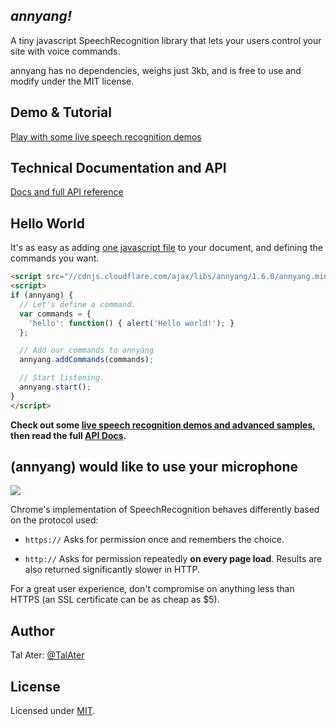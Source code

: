*annyang!*
-----------------------------------------------

A tiny javascript SpeechRecognition library that lets your users control your site with voice commands.

annyang has no dependencies, weighs just 3kb, and is free to use and modify under the MIT license.

Demo & Tutorial
---------------
[Play with some live speech recognition demos](https://www.talater.com/annyang)

Technical Documentation and API
-------------------------------
[Docs and full API reference](https://github.com/TalAter/annyang/blob/master/docs/README.md)

Hello World
-----------
It's as easy as adding [one javascript file](//cdnjs.cloudflare.com/ajax/libs/annyang/1.6.0/annyang.min.js) to your document, and defining the commands you want.
````html
<script src="//cdnjs.cloudflare.com/ajax/libs/annyang/1.6.0/annyang.min.js"></script>
<script>
if (annyang) {
  // Let's define a command.
  var commands = {
    'hello': function() { alert('Hello world!'); }
  };

  // Add our commands to annyang
  annyang.addCommands(commands);

  // Start listening.
  annyang.start();
}
</script>
````
**Check out some [live speech recognition demos and advanced samples](https://www.talater.com/annyang), then read the full [API Docs](https://github.com/TalAter/annyang/blob/master/docs/README.md).**

(annyang) would like to use your microphone
-------------------------------------------
![](http://i.imgur.com/Z3zooUC.png)

Chrome's implementation of SpeechRecognition behaves differently based on the protocol used:

- `https://` Asks for permission once and remembers the choice.

- `http://`  Asks for permission repeatedly **on every page load**. Results are also returned significantly slower in HTTP.

For a great user experience, don't compromise on anything less than HTTPS (an SSL certificate can be as cheap as $5).

Author
------
Tal Ater: [@TalAter](https://twitter.com/TalAter)

License
-------
Licensed under [MIT](https://github.com/TalAter/annyang/blob/master/LICENSE).
